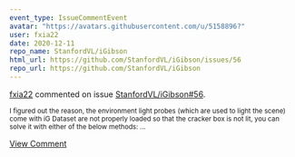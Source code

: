 ```yaml
---
event_type: IssueCommentEvent
avatar: "https://avatars.githubusercontent.com/u/5158896?"
user: fxia22
date: 2020-12-11
repo_name: StanfordVL/iGibson
html_url: https://github.com/StanfordVL/iGibson/issues/56
repo_url: https://github.com/StanfordVL/iGibson
---
```


<a href='https://github.com/fxia22' target='_blank'>fxia22</a> commented on issue <a href='https://github.com/StanfordVL/iGibson/issues/56' target='_blank'>StanfordVL/iGibson#56</a>.

<small>I figured out the reason, the environment light probes (which are used to light the scene) come with iG Dataset are not properly loaded so that the cracker box is not lit, you can solve it with either of the below methods:...</small>

<a href='https://github.com/StanfordVL/iGibson/issues/56' target='_blank'>View Comment</a>